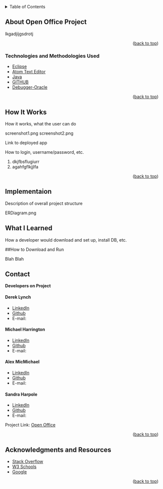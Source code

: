 
<!-- PROJECT LOGO -->

<!-- TABLE OF CONTENTS -->

<details>
  <summary>Table of Contents</summary>
  <ul>
    <li>
      <a href="#about-the-project">About Open Office</a>
  </ul>
      <ul>
        <li><a href="#technologies-used">Technologies Used</a></li>
      </ul>
    </li>
  <ul>
    <li><a href="#howitworks">How It Works</a></li>
  </ul>  
  <ul>
    <li><a href="#contact">Contact</a></li>
  </ul>

  <ul>
    <li><a href="#acknowledgments">Acknowledgments</a></li>
    </ul>

</details>

<!-- ABOUT THE PROJECT -->

## About Open Office Project


<p>
lkgadjijgsdrotj
 </p>



<p align="right">(<a href="#top">back to top</a>)</p>

### Technologies and Methodologies Used

-   [Eclipse](https://spring.io/tools)
-   [Atom Text Editor](https://atom.io/)
-   [Java](https://www.java.com/en/)
-   [GITHUB](https://github.com)
-   [Debugger-Oracle](https://docs.oracle.com/javase/7/docs/technotes/tools/windows/jdb.html)  

<p align="right">(<a href="#top">back to top</a>)</p>

## How It Works

<p>
How it works, what the user can do

screenshot1.png screenshot2.png

Link to deployed app

How to login, username/password, etc.


</P>
<ol>


<li>
dkjfbsflugiurr



<li>
agahfgflkjjlfa

</li>

</ol>
<p align="right">(<a href="#top">back to top</a>)</p>

## Implementaion

<p>
Description of overall project structure

ERDiagram.png
 </p>

## What I Learned
<p>
How a developer would download and set up, install DB, etc.
</p>

##How to Download and Run
<p>
Blah Blah
</p>

## Contact

<strong>Developers on Project</strong>

<h4>Derek Lynch</h4>
<ul>
<li>
<a href="">
LinkedIn
</a>
</li>
<li><a href="https://github.com/">Github</a></li>
<li> E-mail:</li>
</ul>
<h4>Michael Harrington</h4>
<ul>
<li>
<a href="">
LinkedIn
</a>
</li>
<li><a href="https://github.com/">Github</a></li>
<li> E-mail:</li>
</ul>
<h4>Alex MicMichael</h4>
<ul>
<li>
<a href="">
LinkedIn
</a>
</li>
<li><a href="https://github.com/">Github</a></li>
<li> E-mail:</li>
</ul>
<h4>Sandra Harpole</h4>
<ul>
<li>
<a href="https://www.linkedin.com/in/sandra-harpole/">
LinkedIn
</a>
</li>
<li><a href="https://github.com/SandraLeAnn">Github</a></li>
<li> E-mail:</li>
</ul>


Project Link: [Open Office](https://github.com/mdharr/MidtermProject)

<p align="right">(<a href="#top">back to top</a>)</p>

<!-- ACKNOWLEDGMENTS -->

## Acknowledgments and Resources


-   [Stack Overflow](https://stackoverflow.com/)
-   [W3 Schools](https://www.w3schools.com/)
-   [Google](https://www.google.com/)
<p align="right">(<a href="#top">back to top</a>)</p>
